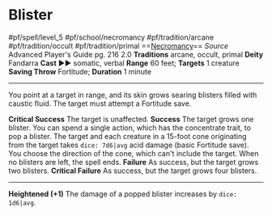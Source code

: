 # Blister
#pf/spell/level_5 #pf/school/necromancy #pf/tradition/arcane #pf/tradition/occult #pf/tradition/primal
==[Necromancy](../../../Traits/Necromancy.md)==
*Source* Advanced Player's Guide pg. 216 2.0
**Traditions** arcane, occult, primal
**Deity** Fandarra
**Cast** ►► somatic, verbal
**Range** 60 feet; **Targets** 1 creature
**Saving Throw** Fortitude; **Duration** 1 minute

---
You point at a target in range, and its skin grows searing blisters filled with caustic fluid. The target must attempt a Fortitude save.

**Critical Success** The target is unaffected.
**Success** The target grows one blister. You can spend a single action, which has the concentrate trait, to pop a blister. The target and each creature in a 15-foot cone originating from the target takes `dice: 7d6|avg` acid damage (basic Fortitude save). You choose the direction of the cone, which can't include the target. When no blisters are left, the spell ends.
**Failure** As success, but the target grows two blisters.
**Critical Failure** As success, but the target grows four blisters.

<hr>

**Heightened (+1)** The damage of a popped blister increases by `dice: 1d6|avg`.